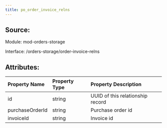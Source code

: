 ```yaml
---
title: po_order_invoice_relns
---
```

## Source:

Module: mod-orders-storage

Interface: /orders-storage/order-invoice-relns

## Attributes:

| Property Name   | Property Type   | Property Description             |
|:----------------|:----------------|:---------------------------------|
| id              | string          | UUID of this relationship record |
| purchaseOrderId | string          | Purchase order id                |
| invoiceId       | string          | Invoice id                       |

